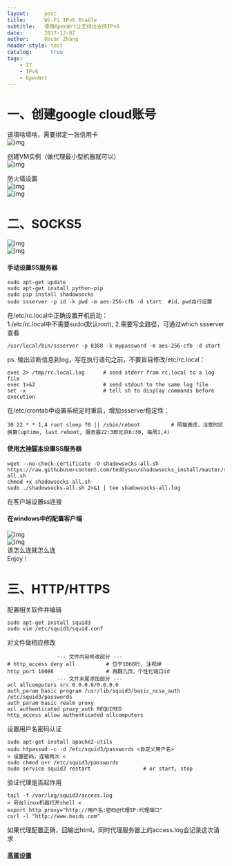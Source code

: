 ```yaml
---
layout:     post
title:      Wi-Fi IPv6 Enable
subtitle:   使用OpenWrt让无线也支持IPv6
date:       2017-12-07
author:     Oscar Zhang
header-style: text
catalog:      true
tags:
    - IT
    - IPv6
    - OpenWrt
---
```

# 一、创建google cloud账号 
该填啥填啥，需要绑定一张信用卡     
![img][1]  

创建VM实例（做代理最小型机器就可以）    
![img][2]   

防火墙设置      
![img][3]        
![img][4]    

# 二、SOCKS5       
![img][5]         
![img][6]      

#### 手动设置SS服务器    

    sudo apt-get update  
    sudo apt-get install python-pip     
    sudo pip install shadowsocks     
    sudo ssserver -p id -k pwd -m aes-256-cfb -d start  #id、pwd自行设置     

在/etc/rc.local中正确设置开机启动：   
1./etc/rc.local中不需要sudo(默认root); 2.需要写全路径，可通过which ssserver查看

    /usr/local/bin/ssserver -p 8388 -k mypassword -m aes-256-cfb -d start  

ps. 输出诊断信息到log，写在执行语句之前，不要盲目修改/etc/rc.local：

    exec 2> /tmp/rc.local.log      # send stderr from rc.local to a log file
    exec 1>&2                      # send stdout to the same log file
    set -x                         # tell sh to display commands before execution

在/etc/crontab中设置系统定时重启，增加ssserver稳定性：

    30 22 * * 1,4 root sleep 70 || /sbin/reboot          # 照猫画虎，注意时区换算(uptime, last reboot, 服务器22:3即北京6:30, 每周1,4) 

#### 使用[大神脚本](https://teddysun.com/486.html)设置SS服务器

    wget --no-check-certificate -O shadowsocks-all.sh https://raw.githubusercontent.com/teddysun/shadowsocks_install/master/shadowsocks-all.sh
    chmod +x shadowsocks-all.sh
    sudo ./shadowsocks-all.sh 2>&1 | tee shadowsocks-all.log

在客户端设置ss连接

#### 在windows中的配置客户端
![img][7]      
![img][8]       
该怎么连就怎么连   
Enjoy！   

# 三、HTTP/HTTPS

配置相关软件并编辑

    sudo apt-get install squid3     
    sudo vim /etc/squid3/squid.conf
            
对文件做相应修改

                    --- 文件内容修改部分 ---
    # http_access deny all          # 位于1060行, 注视掉
    http_port 10086                 # 再翻几页，个性化端口id
                    --- 文件末尾添加部分 ---
    acl allcomputers src 0.0.0.0/0.0.0.0
    auth_param basic program /usr/lib/squid3/basic_ncsa_auth /etc/squid3/passwords
    auth_param basic realm proxy
    acl authenticated proxy_auth REQUIRED
    http_access allow authenticated allcomputers
    
设置用户名密码认证
 
    sudo apt-get install apache2-utils
    sudo htpasswd -c -d /etc/squid3/passwords <自定义用户名>
    > 设置密码，连输两次 <
    sudo chmod o+r /etc/squid3/passwords
    sudo service squid3 restart                 # or start, stop
    
验证代理是否起作用

    tail -f /var/log/squid3/access.log
    > 另台linux机器打开shell <
    export http_proxy="http://用户名:密码@代理IP:代理端口"
    curl -l "http://www.baidu.com"
    
如果代理配置正确，回输出html，同时代理服务器上的access.log会记录这次请求

#### [高匿设置](http://hoyoung.net/2017/02/10/squid3-proxy/)

[1]: https://raw.githubusercontent.com/usrname/usrname.github.io/master/img/in-post/post-proxy/1.png
[2]: https://raw.githubusercontent.com/usrname/usrname.github.io/master/img/in-post/post-proxy/2.png
[3]: https://raw.githubusercontent.com/usrname/usrname.github.io/master/img/in-post/post-proxy/3.png
[4]: https://raw.githubusercontent.com/usrname/usrname.github.io/master/img/in-post/post-proxy/4.png
[5]: https://raw.githubusercontent.com/usrname/usrname.github.io/master/img/in-post/post-proxy/5.png
[6]: https://raw.githubusercontent.com/usrname/usrname.github.io/master/img/in-post/post-proxy/6.png
[7]: https://raw.githubusercontent.com/usrname/usrname.github.io/master/img/in-post/post-proxy/7.png
[8]: https://raw.githubusercontent.com/usrname/usrname.github.io/master/img/in-post/post-proxy/8.png












